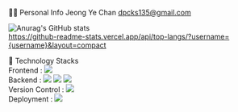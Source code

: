 🙋‍♂️ Personal Info
Jeong Ye Chan
dpcks135@gmail.com

![Anurag's GitHub stats](https://github-readme-stats.vercel.app/api?username=yechan0318&count_private=true)
<br>
https://github-readme-stats.vercel.app/api/top-langs/?username={username}&layout=compact



🔨 Technology Stacks
<br>
Frontend :         <img src="https://img.shields.io/badge/react-61DAFB?style=for-the-badge&logo=react&logoColor=black"> 
<br>
Backend :    <img src="https://img.shields.io/badge/java-007396?style=for-the-badge&logo=java&logoColor=white">    <img src="https://img.shields.io/badge/mysql-4479A1?style=for-the-badge&logo=mysql&logoColor=white">    <img src="https://img.shields.io/badge/springboot-6DB33F?style=for-the-badge&logo=springboot&logoColor=white">
<br>
Version Control :     <img src="https://img.shields.io/badge/github-181717?style=for-the-badge&logo=github&logoColor=white">
<br>
Deployment : <img src="https://img.shields.io/badge/Amazon AWS-232F3E?style=flat-square&logo=Amazon%20AWS&logoColor=white"/>


